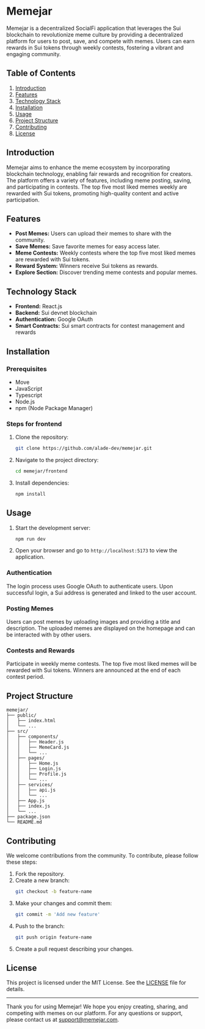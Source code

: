 # Memejar

Memejar is a decentralized SocialFi application that leverages the Sui blockchain to revolutionize meme culture by providing a decentralized platform for users to post, save, and compete with memes. Users can earn rewards in Sui tokens through weekly contests, fostering a vibrant and engaging community.

## Table of Contents

1. [Introduction](#introduction)
2. [Features](#features)
3. [Technology Stack](#technology-stack)
4. [Installation](#installation)
5. [Usage](#usage)
6. [Project Structure](#project-structure)
7. [Contributing](#contributing)
8. [License](#license)

## Introduction

Memejar aims to enhance the meme ecosystem by incorporating blockchain technology, enabling fair rewards and recognition for creators. The platform offers a variety of features, including meme posting, saving, and participating in contests. The top five most liked memes weekly are rewarded with Sui tokens, promoting high-quality content and active participation.

## Features

- **Post Memes:** Users can upload their memes to share with the community.
- **Save Memes:** Save favorite memes for easy access later.
- **Meme Contests:** Weekly contests where the top five most liked memes are rewarded with Sui tokens.
- **Reward System:** Winners receive Sui tokens as rewards.
- **Explore Section:** Discover trending meme contests and popular memes.

## Technology Stack

- **Frontend:** React.js
- **Backend:** Sui devnet blockchain
- **Authentication:** Google OAuth
- **Smart Contracts:** Sui smart contracts for contest management and rewards

## Installation

### Prerequisites
- Move
- JavaScript
- Typescript
- Node.js
- npm (Node Package Manager)

### Steps for frontend

1. Clone the repository:
   ```bash
   git clone https://github.com/alade-dev/memejar.git
   ```
2. Navigate to the project directory:
   ```bash
   cd memejar/frontend
   ```
3. Install dependencies:
   ```bash
   npm install
   ```

## Usage

1. Start the development server:
   ```bash
   npm run dev
   ```
2. Open your browser and go to `http://localhost:5173` to view the application.

### Authentication

The login process uses Google OAuth to authenticate users. Upon successful login, a Sui address is generated and linked to the user account.

### Posting Memes

Users can post memes by uploading images and providing a title and description. The uploaded memes are displayed on the homepage and can be interacted with by other users.

### Contests and Rewards

Participate in weekly meme contests. The top five most liked memes will be rewarded with Sui tokens. Winners are announced at the end of each contest period.

## Project Structure

```
memejar/
├── public/
│   ├── index.html
│   └── ...
├── src/
│   ├── components/
│   │   ├── Header.js
│   │   ├── MemeCard.js
│   │   └── ...
│   ├── pages/
│   │   ├── Home.js
│   │   ├── Login.js
│   │   ├── Profile.js
│   │   └── ...
│   ├── services/
│   │   ├── api.js
│   │   └── ...
│   ├── App.js
│   ├── index.js
│   └── ...
├── package.json
└── README.md
```

## Contributing

We welcome contributions from the community. To contribute, please follow these steps:

1. Fork the repository.
2. Create a new branch:
   ```bash
   git checkout -b feature-name
   ```
3. Make your changes and commit them:
   ```bash
   git commit -m 'Add new feature'
   ```
4. Push to the branch:
   ```bash
   git push origin feature-name
   ```
5. Create a pull request describing your changes.

## License

This project is licensed under the MIT License. See the [LICENSE](LICENSE) file for details.

---

Thank you for using Memejar! We hope you enjoy creating, sharing, and competing with memes on our platform. For any questions or support, please contact us at support@memejar.com.
